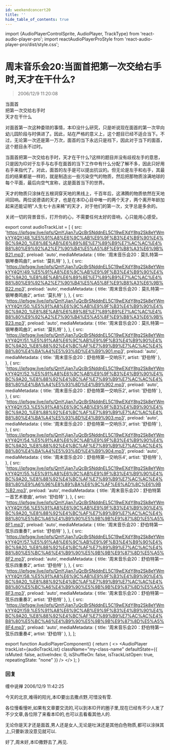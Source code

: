 ```yaml
---
id: weekendconcert20
title: ''
hide_table_of_contents: true
---
```


import {AudioPlayerControlSprite, AudioPlayer, TrackType} from 'react-audio-player-pro';
import reactAudioPlayerProStyle from 'react-audio-player-pro/dist/style.css';

# 周末音乐会20:当面首把第一次交给右手时,天才在干什么?

> 2006/12/9 11:20:08

<div style={{color: '#00FF40', fontWeight: 'normal', fontSize: 'xxx-large', lineHeight: '110%', textAlign: 'center', marginBottom: '20px'}}>
当面首
</div>

<div style={{color: '#990033', fontWeight: 'normal', fontSize: 'xxx-large', lineHeight: '110%', textAlign: 'center', marginBottom: '20px'}}>
把第一次交给右手时
</div>

<div style={{color: '#FF0000', fontWeight: 'normal', fontSize: 'xxx-large', lineHeight: '110%', textAlign: 'center', marginBottom: '30px'}}>
天才在干什么
</div>

对面首第一次这种委琐的事情，本ID没什么研究，只是听说现在面首的第一次早向幼儿园阶段与时俱进了。因此，站在严格的意义上，这个题目已经不适合当下。不过，无论第一次还是第一万次，面首的当下永远只是裆下，因此对于当下的面首，这个题目永不过时。

当面首把第一次交给右手时，天才在干什么?这样的题目并没有歧视左手的意思，只是因为ID对于左手与右手在面首的当下工作中有什么分配了解不多，因此只好用右手来指代了。对此，面首的左手是可以提出抗议的。但无论是左手和右手，其最后的结果都是一样的，就是制造出一些污染空气的物质，然后把那物质涂满地球的每个平面，最后向空气宣称，这是面首当下的世界。

天才的物质只涂抹在五根洞穿天地的黑线上，千百年后，这沸腾的物质依然在天地间回响。两位说德语的天才，也是在本ID心目中唯一的两个天才，两个离开年龄加起来还能证明"人生七十古来稀"的天才，对于他们的第一次，文字总是多余的。

关闭一切的背景音乐，打开你的心，不需要任何太好的音响，心只能用心感受。

export const audioTrackList = [
 {
    src: 'https://ipfsgw.live/ipfs/QmYJjan7uQcBrSNddnEL5C19wEXdY8tg2Sk8eYWmkYY4QY/48.%E5%91%A8%E6%9C%AB%E9%9F%B3%E4%B9%90%E4%BC%9A20_%E8%8E%AB%E6%89%8E%E7%89%B9%E7%AC%AC%E4%B8%80%E9%92%A2%E7%90%B4%E5%A5%8F%E9%B8%A3%E6%9B%B21.mp3',
    preload: 'auto',
    mediaMetadata: {
      title: '周末音乐会20：莫扎特第一钢琴奏鸣曲1',
      artist: '莫扎特'
    },
  },
  {
    src: 'https://ipfsgw.live/ipfs/QmYJjan7uQcBrSNddnEL5C19wEXdY8tg2Sk8eYWmkYY4QY/49.%E5%91%A8%E6%9C%AB%E9%9F%B3%E4%B9%90%E4%BC%9A20_%E8%8E%AB%E6%89%8E%E7%89%B9%E7%AC%AC%E4%B8%80%E9%92%A2%E7%90%B4%E5%A5%8F%E9%B8%A3%E6%9B%B22.mp3',
    preload: 'auto',
    mediaMetadata: {
      title: '周末音乐会20：莫扎特第一钢琴奏鸣曲2',
      artist: '莫扎特'
    },
  },
  {
    src: 'https://ipfsgw.live/ipfs/QmYJjan7uQcBrSNddnEL5C19wEXdY8tg2Sk8eYWmkYY4QY/50.%E5%91%A8%E6%9C%AB%E9%9F%B3%E4%B9%90%E4%BC%9A20_%E8%8E%AB%E6%89%8E%E7%89%B9%E7%AC%AC%E4%B8%80%E9%92%A2%E7%90%B4%E5%A5%8F%E9%B8%A3%E6%9B%B23.mp3',
    preload: 'auto',
    mediaMetadata: {
      title: '周末音乐会20：莫扎特第一钢琴奏鸣曲3',
      artist: '莫扎特'
    },
  },
  {
    src: 'https://ipfsgw.live/ipfs/QmYJjan7uQcBrSNddnEL5C19wEXdY8tg2Sk8eYWmkYY4QY/51.%E5%91%A8%E6%9C%AB%E9%9F%B3%E4%B9%90%E4%BC%9A20_%E8%88%92%E4%BC%AF%E7%89%B9%E7%AC%AC%E4%B8%80%E4%BA%A4%E5%93%8D%E4%B9%901.mp3',
    preload: 'auto',
    mediaMetadata: {
      title: '周末音乐会20：舒伯特第一交响乐1',
      artist: '舒伯特'
    },
  },
  {
    src: 'https://ipfsgw.live/ipfs/QmYJjan7uQcBrSNddnEL5C19wEXdY8tg2Sk8eYWmkYY4QY/52.%E5%91%A8%E6%9C%AB%E9%9F%B3%E4%B9%90%E4%BC%9A20_%E8%88%92%E4%BC%AF%E7%89%B9%E7%AC%AC%E4%B8%80%E4%BA%A4%E5%93%8D%E4%B9%902.mp3',
    preload: 'auto',
    mediaMetadata: {
      title: '周末音乐会20：舒伯特第一交响乐2',
      artist: '舒伯特'
    },
  },
  {
    src: 'https://ipfsgw.live/ipfs/QmYJjan7uQcBrSNddnEL5C19wEXdY8tg2Sk8eYWmkYY4QY/53.%E5%91%A8%E6%9C%AB%E9%9F%B3%E4%B9%90%E4%BC%9A20_%E8%88%92%E4%BC%AF%E7%89%B9%E7%AC%AC%E4%B8%80%E4%BA%A4%E5%93%8D%E4%B9%903.mp3',
    preload: 'auto',
    mediaMetadata: {
      title: '周末音乐会20：舒伯特第一交响乐3',
      artist: '舒伯特'
    },
  },
  {
    src: 'https://ipfsgw.live/ipfs/QmYJjan7uQcBrSNddnEL5C19wEXdY8tg2Sk8eYWmkYY4QY/54.%E5%91%A8%E6%9C%AB%E9%9F%B3%E4%B9%90%E4%BC%9A20_%E8%88%92%E4%BC%AF%E7%89%B9%E7%AC%AC%E4%B8%80%E4%BA%A4%E5%93%8D%E4%B9%904.mp3',
    preload: 'auto',
    mediaMetadata: {
      title: '周末音乐会20：舒伯特第一交响乐4',
      artist: '舒伯特'
    },
  },
  {
    src: 'https://ipfsgw.live/ipfs/QmYJjan7uQcBrSNddnEL5C19wEXdY8tg2Sk8eYWmkYY4QY/55.%E5%91%A8%E6%9C%AB%E9%9F%B3%E4%B9%90%E4%BC%9A20_%E8%88%92%E4%BC%AF%E7%89%B9%E7%AC%AC%E4%B8%80%E9%A6%96%E8%89%BA%E6%9C%AF%E6%AD%8C%E6%9B%B2.mp3',
    preload: 'auto',
    mediaMetadata: {
      title: '周末音乐会20：舒伯特第一首艺术歌曲',
      artist: '舒伯特'
    },
  },
  {
    src: 'https://ipfsgw.live/ipfs/QmYJjan7uQcBrSNddnEL5C19wEXdY8tg2Sk8eYWmkYY4QY/56.%E5%91%A8%E6%9C%AB%E9%9F%B3%E4%B9%90%E4%BC%9A20_%E8%88%92%E4%BC%AF%E7%89%B9%E7%AC%AC%E4%B8%80%E5%BC%A6%E4%B9%90%E5%9B%9B%E9%87%8D%E5%A5%8F1.mp3',
    preload: 'auto',
    mediaMetadata: {
      title: '周末音乐会20：舒伯特第一弦乐四重奏1',
      artist: '舒伯特'
    },
  },
  {
    src: 'https://ipfsgw.live/ipfs/QmYJjan7uQcBrSNddnEL5C19wEXdY8tg2Sk8eYWmkYY4QY/57.%E5%91%A8%E6%9C%AB%E9%9F%B3%E4%B9%90%E4%BC%9A20_%E8%88%92%E4%BC%AF%E7%89%B9%E7%AC%AC%E4%B8%80%E5%BC%A6%E4%B9%90%E5%9B%9B%E9%87%8D%E5%A5%8F2.mp3',
    preload: 'auto',
    mediaMetadata: {
      title: '周末音乐会20：舒伯特第一弦乐四重奏2',
      artist: '舒伯特'
    },
  },
  {
    src: 'https://ipfsgw.live/ipfs/QmYJjan7uQcBrSNddnEL5C19wEXdY8tg2Sk8eYWmkYY4QY/58.%E5%91%A8%E6%9C%AB%E9%9F%B3%E4%B9%90%E4%BC%9A20_%E8%88%92%E4%BC%AF%E7%89%B9%E7%AC%AC%E4%B8%80%E5%BC%A6%E4%B9%90%E5%9B%9B%E9%87%8D%E5%A5%8F3.mp3',
    preload: 'auto',
    mediaMetadata: {
      title: '周末音乐会20：舒伯特第一弦乐四重奏3',
      artist: '舒伯特'
    },
  },
  {
    src: 'https://ipfsgw.live/ipfs/QmYJjan7uQcBrSNddnEL5C19wEXdY8tg2Sk8eYWmkYY4QY/59.%E5%91%A8%E6%9C%AB%E9%9F%B3%E4%B9%90%E4%BC%9A20_%E8%88%92%E4%BC%AF%E7%89%B9%E7%AC%AC%E4%B8%80%E5%BC%A6%E4%B9%90%E5%9B%9B%E9%87%8D%E5%A5%8F4.mp3',
    preload: 'auto',
    mediaMetadata: {
      title: '周末音乐会20：舒伯特第一弦乐四重奏4',
      artist: '舒伯特'
    },
  },
];

export function AudioPlayerComponent() {
  return (
    <>
      <AudioPlayerControlSprite/>
      <AudioPlayer
        trackList={audioTrackList}
        className="my-class-name"
        defaultState={{
          isMuted: false,
          activeIndex: 0,
          isShuffleOn: false,
          isTrackListOpen: true,
          repeatingState: "none"
        }}
      />
    </>
  );
}

<AudioPlayerComponent />

### 回复

<div class='blog-comment'>
<span class='blog-comment-chan'>缠中说禅</span> 2006/12/9 11:42:25<br/>

今天的北京,难得的阳光,本ID要出去撒点野,可惜没有雪.

各位慢看慢听,如果有文章要交流的,可以到本ID开的圈子里,现在已经有不少人发了不少文章,各位除了来看本ID的,也可以去看看其他人的.

无论你是天才还是面首,男人还是女人,无论是吐沫还是其他白色物质,都可以涂抹其上,只要新浪没意见就可以.

好了,周末好,本ID撒野去了,再见.
</div>